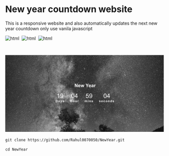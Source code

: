 # New year countdown website

This is a responsive website and also automatically updates the next new year countdown
only use vanila javascript

![html](https://img.shields.io/badge/HTML5-E34F26?style=for-the-badge&logo=html5&logoColor=white)&nbsp;
![html](https://img.shields.io/badge/CSS3-1572B6?style=for-the-badge&logo=css3&logoColor=white)&nbsp;
![html](https://img.shields.io/badge/JavaScript-323330?style=for-the-badge&logo=javascript&logoColor=F7DF1E)&nbsp;

<br/>

![main image](public/images/main-image.png)

```git
git clone https://github.com/Rahul0070050/NewYear.git
```

```git
cd NewYear
```
